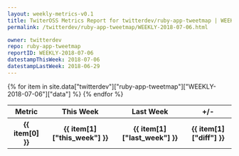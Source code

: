 ```yaml
---
layout: weekly-metrics-v0.1
title: TwiterOSS Metrics Report for twitterdev/ruby-app-tweetmap | WEEKLY-2018-07-06 | 2018-07-06
permalink: /twitterdev/ruby-app-tweetmap/WEEKLY-2018-07-06.html

owner: twitterdev
repo: ruby-app-tweetmap
reportID: WEEKLY-2018-07-06
datestampThisWeek: 2018-07-06
datestampLastWeek: 2018-06-29
---
```


<table style="width: 100%">
    <tr>
        <th>Metric</th>
        <th>This Week</th>
        <th>Last Week</th>
        <th>+/-</th>
    </tr>
    {% for item in site.data["twitterdev"]["ruby-app-tweetmap"]["WEEKLY-2018-07-06"]["data"] %}
    <tr>
        <th>{{ item[0] }}</th>
        <th>{{ item[1]["this_week"] }}</th>
        <th>{{ item[1]["last_week"] }}</th>
        <th>{{ item[1]["diff"] }}</th>
    </tr>
    {% endfor %}
</table>

